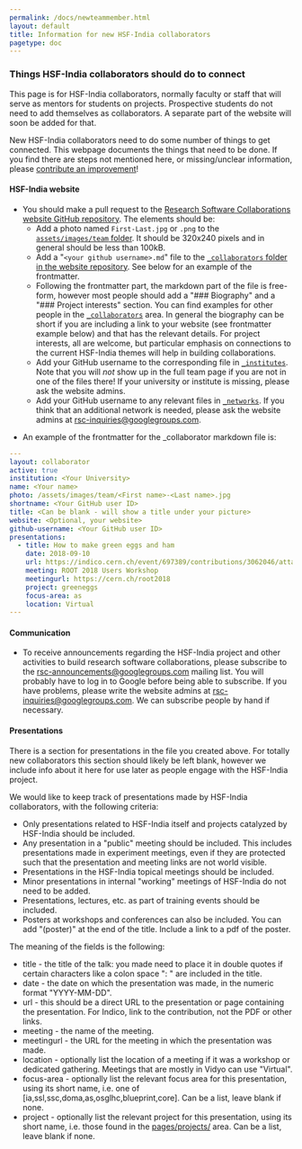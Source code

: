 ```yaml
---
permalink: /docs/newteammember.html
layout: default
title: Information for new HSF-India collaborators
pagetype: doc
---
```


### Things HSF-India collaborators should do to connect

This page is for HSF-India collaborators, normally faculty or staff that
will serve as mentors for students on projects. Prospective students do
not need to add themselves as collaborators. A separate part of the website
will soon be added for that.

New HSF-India collaborators need to do some number of things to get connected.
This webpage documents the things that need to be done. If you find there
are steps not mentioned here, or missing/unclear information,
please [contribute an improvement][repo]!


#### HSF-India website

* You should make a pull request to the [Research Software Collaborations website GitHub repository][repo]. The elements should be:
  * Add a photo named `First-Last.jpg` or `.png` to the [`assets/images/team` folder][team]. It should be 320x240 pixels and in general should be less than 100kB.
  * Add a "`<your github username>.md`" file to the [`_collaborators` folder in the website repository][`_collaborators`]. See below for an example of the frontmatter.
  * Following the frontmatter part, the markdown part of the file is free-form,
    however most people should add a "### Biography" and a "### Project interests" section. You can find examples for other people in the [`_collaborators`][] area. In general the biography can be short if you are including a link to your website (see frontmatter example below) and that has the relevant details. For project interests, all are welcome, but particular emphasis on connections to the current HSF-India themes will help in building collaborations.
  * Add your GitHub username to the corresponding file in [`_institutes`][]. Note that you will *not* show up in the full team page if you are not in one of the files there! If your university or institute is missing, please ask the website admins.
  * Add your GitHub username to any relevant files in [`_networks`][]. If you think that an additional network is needed, please ask the website admins at [rsc-inquiries@googlegroups.com](mailto:rsc-inquiries@googlegroups.com).

[repo]: https://github.com/research-software-collaborations/research-software-collaborations.github.io
[`_collaborators`]: https://github.com/research-software-collaborations/research-software-collaborations.github.io/tree/master/_collaborators
[`_institutes`]: https://github.com/research-software-collaborations/research-software-collaborations.github.io/tree/master/_institutes
[`_networks`]: https://github.com/research-software-collaborations/research-software-collaborations.github.io/tree/master/_networks
[team]: https://github.com/research-software-collaborations/research-software-collaborations.github.io/tree/master/assets/images/team


* An example of the frontmatter for the _collaborator markdown file is:

```yml
---
layout: collaborator
active: true
institution: <Your University>
name: <Your name>
photo: /assets/images/team/<First name>-<Last name>.jpg
shortname: <Your GitHub user ID>
title: <Can be blank - will show a title under your picture>
website: <Optional, your website>
github-username: <Your GitHub user ID>
presentations:
  - title: How to make green eggs and ham
    date: 2018-09-10
    url: https://indico.cern.ch/event/697389/contributions/3062046/attachments/1712602/2761531/ROOT2018-Union.pdf
    meeting: ROOT 2018 Users Workshop
    meetingurl: https://cern.ch/root2018
    project: greeneggs
    focus-area: as
    location: Virtual
---
```


#### Communication

  * To receive announcements regarding the HSF-India project and other activities to build research software collaborations, please subscribe to the [rsc-announcements@googlegroups.com](https://groups.google.com/g/rsc-announcements) mailing list. You will probably have to log in to Google before being able to subscribe. If you have problems, please write the website admins at [rsc-inquiries@googlegroups.com](mailto:rsc-inquiries@googlegroups.com). We can subscribe people by hand if necessary.

<!--
#### Communication

* Have an existing team member add your email address to the [IRIS-HEP Slack][] team.
* Subscribe to the relevant [Google mailing lists][], at the very least "IRIS-HEP Full Team" and "IRIS-HEP Announcements".

[contribute an improvement]:    https://github.com/iris-hep/iris-hep.github.io/pulls
[IRIS-HEP GitHub organization]: https://github.com/iris-hep
[assets/images/team folder]:    https://github.com/iris-hep/iris-hep.github.io/tree/master/assets/images/team
[people]:                       https://github.com/iris-hep/iris-hep.github.io/tree/master/_data/people
[university file]:              https://github.com/iris-hep/iris-hep.github.io/tree/master/_data/universities
[IRIS-HEP Slack]:               https://iris-hep.slack.com
[Google mailing lists]:         https://groups.google.com/a/iris-hep.org

-->

#### Presentations

There is a section for presentations in the file you created above. For
totally new collaborators this section should likely be left blank, however we
include info about it here for use later as people engage with the HSF-India
project.

We would like to keep track of presentations made by HSF-India collaborators,
with the following criteria:

  * Only presentations related to HSF-India itself and projects catalyzed by HSF-India should be included.
  * Any presentation in a "public" meeting should be included. This includes
    presentations made in experiment meetings, even if they are protected such
    that the presentation and meeting links are not world visible.
  * Presentations in the HSF-India topical meetings should be included.
  * Minor presentations in internal "working" meetings of HSF-India do not
    need to be added.
  * Presentations, lectures, etc. as part of training events should be included.
  * Posters at workshops and conferences can also be included. You can add "(poster)" at the end of the title. Include a link to a pdf of the poster.

The meaning of the fields is the following:

  * title - the title of the talk: you made need to place it in double quotes if certain characters like a colon space ": " are included in the title.
  * date - the date on which the presentation was made, in the numeric format "YYYY-MM-DD".
  * url - this should be a direct URL to the presentation or page containing the presentation. For Indico, link to the contribution, not the PDF or other links.
  * meeting - the name of the meeting.
  * meetingurl - the URL for the meeting in which the presentation was made.
  * location - optionally list the location of a meeting if it was a workshop or dedicated gathering. Meetings that are mostly in Vidyo can use "Virtual".
  * focus-area - optionally list the relevant focus area for this presentation, using its short name, i.e. one of [ia,ssl,ssc,doma,as,osglhc,blueprint,core]. Can be a list, leave blank if none.
  * project - optionally list the relevant project for this presentation, using its short name, i.e. those found in the [pages/projects/](https://github.com/iris-hep/iris-hep.github.io/tree/master/pages/projects) area. Can be a list, leave blank if none.
